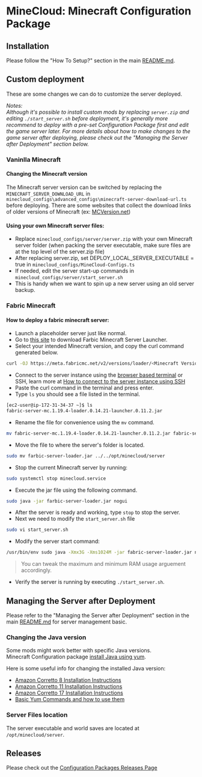 # MineCloud: Minecraft Configuration Package

## Installation
Please follow the "How To Setup?" section in the main [README.md](../../README.md#how-to-setup). 


## Custom deployment 
These are some changes we can do to customize the server deployed.   

*Notes:  
Although it's possible to install custom mods by replacing `server.zip` and editing `./start_server.sh` before deployment, it's generally more recommend to deploy with a pre-set Configuration Package first and edit the game server later.
For more details about how to make changes to the game server after deploying, please check out the "Managing the Server after Deployment" section below.*

### Vaninlla Minecraft
#### Changing the Minecraft version
The Minecraft server version can be switched by replacing the `MINECRAFT_SERVER_DOWNLOAD_URL` in `minecloud_configs\advanced_configs\minecraft-server-download-url.ts` before deploying.
There are some websites that collect the download links of older versions of Minecraft (ex: [MCVersion.net](https://mcversions.net/))

#### Using your own Minecraft server files:
- Replace `minecloud_configs/server/server.zip` with your own Minecraft server folder (when packing the server executable, make sure files are at the top level of the server.zip file)
 - After replacing server.zip, set DEPLOY_LOCAL_SERVER_EXECUTABLE = true in `minecloud_configs/MineCloud-Configs.ts`
 - If needed, edit the server start-up commands in `minecloud_configs/server/start_server.sh`
 - This is handy when we want to spin up a new server using an old server backup.

### Fabric Minecraft
#### How to deploy a fabric minecraft server:
- Launch a placeholder server just like normal.
- Go to [this site](https://fabricmc.net/use/server/) to download Farbic Minecraft Server Launcher.
- Select your intended Minecraft version, and copy the curl command generated below.

```bash
curl -OJ https://meta.fabricmc.net/v2/versions/loader/<Minecraft Version>/<Fabric Loader Version>/<Installer Version>/server/jar
```

- Connect to the server instance using the [browser based terminal](https://github.com/AaronHo-0716/MineCloud/tree/main#accessing-the-server-terminal) or SSH, learn more at [How to connect to the server instance using SSH](../../README.md#Step-by-Step-Guide-for-Linux)
- Paste the curl command in the terminal and press enter.
- Type `ls` you should see a file listed in the terminal.

```bash
[ec2-user@ip-172-31-34-37 ~]$ ls
fabric-server-mc.1.19.4-loader.0.14.21-launcher.0.11.2.jar
```

- Rename the file for convenience using the `mv` command.

```bash
mv fabric-server-mc.1.19.4-loader.0.14.21-launcher.0.11.2.jar fabric-server-loader.jar
```

- Move the file to where the server's folder is located.

```bash
sudo mv farbic-server-loader.jar ../../opt/minecloud/server
```

- Stop the current Minecraft server by running:

```bash
sudo systemctl stop minecloud.service
```

- Execute the jar file using the following command.

```bash
sudo java -jar farbic-server-loader.jar nogui
```

- After the server is ready and working, type `stop` to stop the server.
- Next we need to modify the `start_server.sh` file

```bash
sudo vi start_server.sh
```
- Modify the server start command:

```bash
/usr/bin/env sudo java -Xmx3G -Xms1024M -jar fabric-server-loader.jar nogui
```
> You can tweak the maximum and minimum RAM usage arguement accordingly.

- Verify the server is running by executing `./start_server.sh`.

## Managing the Server after Deployment
Please refer to the "Managing the Server after Deployment" section in the main [README.md](../../README.md#managing-the-server-after-deployment) for server management basic. 

### Changing the Java version
Some mods might work better with specific Java versions.  
Minecraft Configuration package [install Java using yum](https://github.com/VeriorPies/MineCloud/blob/9b4d7edee351a5d3b8fcb191d34ae4f6f00a586b/minecloud_configs/advanced_configs/custom-instance-init.ts#L16). 
 
Here is some useful info for changing the installed Java version:  
- [Amazon Corretto 8 Installation Instructions](https://docs.aws.amazon.com/corretto/latest/corretto-8-ug/amazon-linux-install.html)
- [Amazon Corretto 11 Installation Instructions](https://docs.aws.amazon.com/corretto/latest/corretto-11-ug/amazon-linux-install.html)
- [Amazon Corretto 17 Installation Instructions](https://docs.aws.amazon.com/corretto/latest/corretto-17-ug/amazon-linux-install.html)
- [Basic Yum Commands and how to use them](http://yum.baseurl.org/wiki/YumCommands.html)

### Server Files location
The server executable and world saves are located at `/opt/minecloud/server`.

## Releases
Please check out the [Configuration Packages Releases Page](../RELEASES.md)
